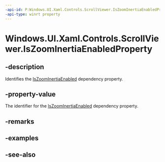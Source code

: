 ```yaml
---
-api-id: P:Windows.UI.Xaml.Controls.ScrollViewer.IsZoomInertiaEnabledProperty
-api-type: winrt property
---
```


<!-- Property syntax
public Windows.UI.Xaml.DependencyProperty IsZoomInertiaEnabledProperty { get; }
-->

# Windows.UI.Xaml.Controls.ScrollViewer.IsZoomInertiaEnabledProperty

## -description
Identifies the [IsZoomInertiaEnabled](scrollviewer_iszoominertiaenabled.md) dependency property.



## -property-value
The identifier for the [IsZoomInertiaEnabled](scrollviewer_iszoominertiaenabled.md) dependency property.

## -remarks

## -examples

## -see-also
